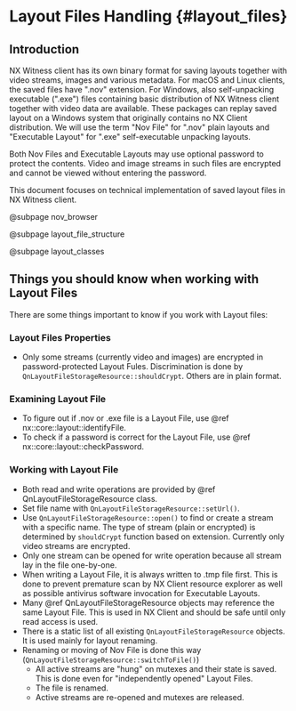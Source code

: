 # Layout Files Handling {#layout_files}

## Introduction
NX Witness client has its own binary format for saving layouts together with video streams, images and various metadata.
For macOS and Linux clients, the saved files have ".nov" extension. For Windows, also self-unpacking executable (".exe") files containing basic distribution of  NX Witness client together with video data are available. These packages can replay saved layout on a Windows system that originally contains no NX Client distribution.
We will use the term "Nov File" for ".nov" plain layouts and "Executable Layout" for ".exe" self-executable unpacking layouts.

Both Nov Files and Executable Layouts may use optional password to protect the contents. Video and image streams in such files are encrypted and cannot be viewed without entering the password.

This document focuses on technical implementation of saved layout files in NX Witness client. 

@subpage nov_browser

@subpage layout_file_structure

@subpage layout_classes


## Things you should know when working with Layout Files
There are some things important to know if you work with Layout files:

### Layout Files Properties
- Only some streams (currently video and images) are encrypted in password-protected Layout Fules. Discrimination is done by `QnLayoutFileStorageResource::shouldCrypt`. Others are in plain format.

### Examining Layout File
- To figure out if .nov or .exe file is a Layout File, use @ref nx::core::layout::identifyFile.
- To check if a password is correct for the Layout File, use @ref nx::core::layout::checkPassword.

### Working with Layout File
- Both read and write operations are provided by @ref QnLayoutFileStorageResource class.
- Set file name with `QnLayoutFileStorageResource::setUrl()`. 
- Use `QnLayoutFileStorageResource::open()` to find or create a stream with a specific name. The type of stream (plain or encrypted) is determined by `shouldCrypt` function based on extension. Currently only video streams are encrypted.
- Only one stream can be opened for write operation because all stream lay in the file one-by-one.
- When writing a Layout File, it is always written to .tmp file first. This is done to prevent premature scan by NX Client resource explorer as well as possible antivirus software invocation for Executable Layouts.
- Many @ref QnLayoutFileStorageResource objects may reference the same Layout File. This is used in NX Client and should be safe until only read access is used.
- There is a static list of all existing `QnLayoutFileStorageResource` objects. It is used mainly for layout renaming.
- Renaming or moving of Nov File is done this way (`QnLayoutFileStorageResource::switchToFile()`)
    - All active streams are "hung" on mutexes and their state is saved. This is done even for "independently opened" Layout Files.
    - The file is renamed.
    - Active streams are re-opened and mutexes are released.